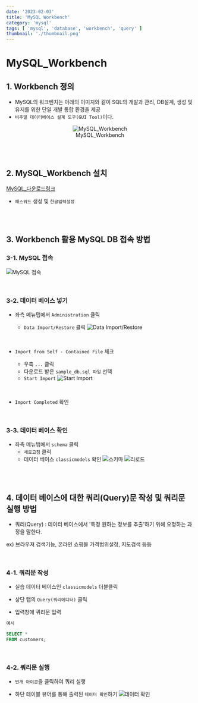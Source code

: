 ```yaml
---
date: '2023-02-03'
title: 'MySQL Workbench'
category: 'mysql'
tags: [ 'mysql', 'database', 'workbench', 'query' ]
thumbnail: './thumbnail.png'
---
```


# MySQL_Workbench

## 1. Workbench 정의

- MySQL의 워크벤치는 아래의 이미지와 같이 SQL의 개발과 관리, DB설계, 생성 및 유지를 위한 단일 개발 통합 환경을 제공
- `비주얼 데이터베이스 설계 도구(GUI Tool)`이다.

<p align="center">
    <img src="DB_mysql_workbench.png" alt="MySQL_Workbench"><br/>
    <span>MySQL_Workbench</span>
</p>

<br>
<br>

## 2. MySQL_Workbench 설치

[MySQL\_다운로드링크](https://dev.mysql.com/downloads/installer/)

- `패스워드` 생성 및 `한글입력설정`

<br>
<br>

## 3. Workbench 활용 MySQL DB 접속 방법

### 3-1. MySQL 접속

![MySQL 접속](DB_mysql_workbench_activate.png)

<br>

### 3-2. 데이터 베이스 넣기

- 좌측 메뉴탭에서 `Administration` 클릭

    - `Data Import/Restore` 클릭
      ![Data Import/Restore](DB_mysql_workbench_admin.png)

<br>

- `Import from Self - Contained File` 체크

    - 우측 `...` 클릭
    - 다운로드 받은 `sample_db.sql 파일` 선택
    - `Start Import`
      ![Start Import](DB_mysql_workbench_import.png)

<br>

- `Import Completed` 확인

<br>

### 3-3. 데이터 베이스 확인

- 좌측 메뉴탭에서 `schema` 클릭
    - `새로고침` 클릭
    - 데이터 베이스 `classicmodels` 확인
      ![스키마](DB_mysql_workbench_schemas.png)
      ![리로드](DB_mysql_workbench_reroad.png)

<br>
<br>

## 4. 데이터 베이스에 대한 쿼리(Query)문 작성 및 쿼리문 실행 방법

- 쿼리(Query) : 데이터 베이스에서 '특정 원하는 정보를 추출'하기 위해 요청하는 과정을 말한다.

ex) 브라우져 검색기능, 온라인 쇼핑몰 가격범위설정, 지도검색 등등

<br>

### 4-1. 쿼리문 작성

- 실습 데이터 베이스인 `classicmodels` 더블클릭

- 상단 탭의 `Query(쿼리에디터)` 클릭

- 입력창에 쿼리문 입력

```sql
예시

SELECT *
FROM customers;
```

<br>

### 4-2. 쿼리문 실행

- `번개 아이콘`을 클릭하여 쿼리 실행

- 하단 테이블 뷰어를 통해 출력된 `데이터 확인`하기
  ![데이터 확인](DB_mysql_workbench_check.png)

[//]: # (---)

[//]: # ()

[//]: # (## Source)

[//]: # ()

[//]: # (- [<>]&#40;<>&#41;)

